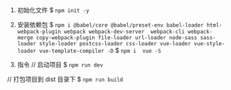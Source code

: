 1. 初始化文件
$ `npm init -y`

2. 安装依赖包
$ `npm i @babel/core @babel/preset-env babel-loader html-webpack-plugin webpack webpack-dev-server  webpack-cli webpack-merge copy-webpack-plugin file-loader url-loader node-sass sass-loader style-loader postcss-loader css-loader vue-loader vue-style-loader vue-template-compiler -D`
$ `npm i  vue -S`

3. 指令
// 启动项目
$ `npm run dev`

// 打包项目到 dist 目录下
$ `npm run build`
